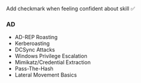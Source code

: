 Add checkmark when feeling confident about skill ✅
### AD
- AD-REP Roasting
- Kerberoasting
- DCSync Attacks
- Windows Privilege Escalation
- Mimikatz/Credential Extraction
- Pass-The-Hash
- Lateral Movement Basics
  
  